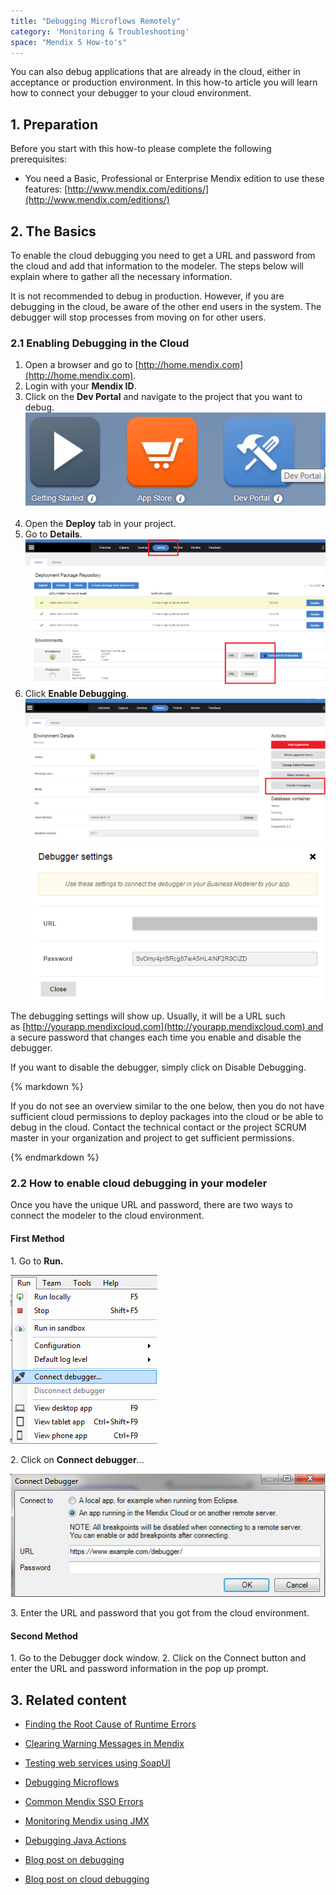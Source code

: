```yaml
---
title: "Debugging Microflows Remotely"
category: 'Monitoring & Troubleshooting'
space: "Mendix 5 How-to's"
---
```


You can also debug applications that are already in the cloud, either in acceptance or production environment. In this how-to article you will learn how to connect your debugger to your cloud environment. 

## 1\. Preparation

Before you start with this how-to please complete the following prerequisites:

*   You need a Basic, Professional or Enterprise Mendix edition to use these features: [http://www.mendix.com/editions/](http://www.mendix.com/editions/)

## 2\. The Basics

To enable the cloud debugging you need to get a URL and password from the cloud and add that information to the modeler. The steps below will explain where to gather all the necessary information. 

It is not recommended to debug in production. However, if you are debugging in the cloud, be aware of the other end users in the system. The debugger will stop processes from moving on for other users.

### 2.1 Enabling Debugging in the Cloud

1.  Open a browser and go to [http://home.mendix.com](http://home.mendix.com).
2.  Login with your **Mendix ID**.
3.  Click on the **Dev Portal** and navigate to the project that you want to debug.
    ![](attachments/8782780/10682377.png) 
4.  Open the **Deploy** tab in your project.
5.  Go to **Details**.
    ![](attachments/8782780/8946041.png)
6.  Click **Enable Debugging**.
    ![](attachments/8782780/8946042.png)![](attachments/8782780/8946043.png)

The debugging settings will show up. Usually, it will be a URL such as [http://yourapp.mendixcloud.com](http://yourapp.mendixcloud.com) and a secure password that changes each time you enable and disable the debugger.

If you want to disable the debugger, simply click on Disable Debugging.

<div class="alert alert-warning">{% markdown %}

If you do not see an overview similar to the one below, then you do not have sufficient cloud permissions to deploy packages into the cloud or be able to debug in the cloud. Contact the technical contact or the project SCRUM master in your organization and project to get sufficient permissions.

{% endmarkdown %}</div>

### 2.2 How to enable cloud debugging in your modeler

Once you have the unique URL and password, there are two ways to connect the modeler to the cloud environment. 

#### First Method

1\. Go to **Run.**

![](attachments/8782780/8946044.png)

2\. Click on **Connect debugger**...

![](attachments/8782780/8946045.png)

3\. Enter the URL and password that you got from the cloud environment.

#### Second Method

1\. Go to the Debugger dock window.
2\. Click on the Connect button and enter the URL and password information in the pop up prompt.

## 3\. Related content

*   [Finding the Root Cause of Runtime Errors](/howto50/finding-the-root-cause-of-runtime-errors)
*   [Clearing Warning Messages in Mendix](/howto50/clearing-warning-messages-in-mendix)
*   [Testing web services using SoapUI](/howto50/testing-web-services-using-soapui)
*   [Debugging Microflows](/howto50/debugging-microflows)
*   [Common Mendix SSO Errors](/howto50/common-mendix-sso-errors)
*   [Monitoring Mendix using JMX](/howto50/monitoring-mendix-using-jmx)
*   [Debugging Java Actions](/howto50/debugging-java-actions)



*   [Blog post on debugging](http://www.mendix.com/tech-blog/the-ultimate-debugger/) 
*   [Blog post on cloud debugging](http://www.mendix.com/tech-blog/new-goodies-for-mendix-app-platform-users-mendix-business-modeler-4-3-release-today/)
